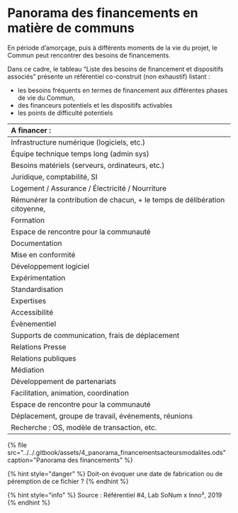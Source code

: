 # Panorama des financements en matière de communs

En période d’amorçage, puis à différents moments de la vie du projet, le Commun peut rencontrer des besoins de financements.

Dans ce cadre, le tableau “Liste des besoins de financement et dispositifs associés” présente un référentiel co-construit \(non exhaustif\) listant :

* les besoins fréquents en termes de financement aux différentes phases de vie du Commun,
* des financeurs potentiels et les dispositifs activables
* les points de difficulté potentiels

| A financer : |
| :--- |
| Infrastructure numérique \(logiciels, etc.\) |
| Équipe technique temps long \(admin sys\) |
| Besoins matériels \(serveurs, ordinateurs, etc.\) |
| Juridique, comptabilité, SI |
| Logement / Assurance / Électricité / Nourriture |
| Rémunérer la contribution de chacun, +  le temps de  délibération citoyenne, |
| Formation |
| Espace de rencontre pour la communauté |
| Documentation |
| Mise en conformité |
| Développement logiciel |
| Expérimentation |
| Standardisation |
| Expertises |
| Accessibilité |
| Évènementiel |
| Supports de communication, frais de déplacement |
| Relations Presse |
| Relations publiques |
| Médiation |
| Développement de partenariats |
| Facilitation, animation, coordination |
| Espace de rencontre pour la communauté |
| Déplacement, groupe de travail, événements, réunions |
| Recherche : OS, modèle de transaction, etc. |

{% file src="../../.gitbook/assets/4\_panorama\_financementsacteursmodalites.ods" caption="Panorama des financements" %}

{% hint style="danger" %}
Doit-on évoquer une date de fabrication ou de péremption de ce fichier ?
{% endhint %}

{% hint style="info" %}
Source : Référentiel \#4, Lab SoNum x Inno³, 2019
{% endhint %}

